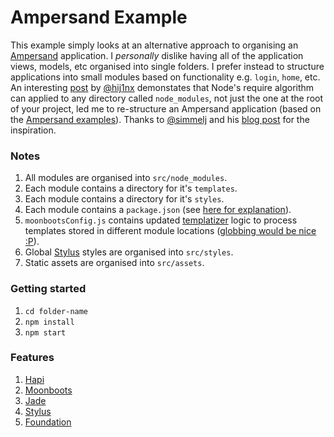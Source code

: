 # Ampersand Example

This example simply looks at an alternative approach to organising an [Ampersand](http://ampersandjs.com/) application. I *personally* dislike having all of the application views, models, etc organised into single folders. I prefer instead to structure applications into small modules based on functionality e.g. `login`, `home`, etc. An interesting [post](https://medium.com/node-js-javascript/working-without-frameworks-part-1-b948f281f782) by [@hij1nx](https://twitter.com/hij1nx) demonstates that Node's require algorithm can applied to any directory called `node_modules`, not just the one at the root of your project, led me to re-structure an Ampersand application (based on the [Ampersand examples](https://github.com/AmpersandJS/examples)). Thanks to [@simmelj](https://twitter.com/simmelj) and his [blog post](http://iamsim.me/building-an-app-with-ampersand-js) for the inspiration.

### Notes

1. All modules are organised into `src/node_modules`.
1. Each module contains a directory for it's `templates`.
1. Each module contains a directory for it's `styles`.
1. Each module contains a `package.json` (see [here for explanation](http://iamsim.me/taking-advantage-of-nodes-require-algorithm-with-browserify/)).
1. `moonbootsConfig.js` contains updated [templatizer](https://github.com/HenrikJoreteg/templatizer) logic to process templates stored in different module locations ([globbing would be nice :P](https://github.com/HenrikJoreteg/templatizer/issues/74)).
1. Global [Stylus](http://learnboost.github.io/stylus/) styles are organised into `src/styles`.
1. Static assets are organised into `src/assets`.

### Getting started

1. `cd folder-name`
1. `npm install`
1. `npm start`

### Features

1. [Hapi](http://hapijs.com/)
1. [Moonboots](https://github.com/HenrikJoreteg/moonboots)
1. [Jade](http://jade-lang.com/)
1. [Stylus](http://learnboost.github.io/stylus/)
1. [Foundation](http://foundation.zurb.com/)
